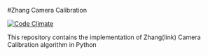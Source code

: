 #Zhang Camera Calibration

[![Code Climate](https://codeclimate.com/repos/588a1a7701cdbe0054004e6b/badges/dc2fe9773f163666e7df/gpa.svg)](https://codeclimate.com/repos/588a1a7701cdbe0054004e6b/feed)


This repository contains the implementation of Zhang(link) Camera Calibration algorithm in Python
